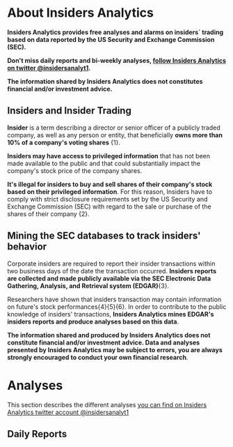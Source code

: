 # **About Insiders Analytics**

**Insiders Analytics provides free analyses and alarms on insiders´ trading based on data reported by the US Security and Exchange Commission (SEC).**

**Don't miss daily reports and bi-weekly analyses, [follow Insiders Analytics on twitter @insidersanalyt1](https://twitter.com/insidersanalyt1).**

**The information shared by Insiders Analytics does not constitutes financial and/or investment advice.**

## Insiders and Insider Trading

**Insider** is a term describing a director or senior officer of a publicly traded company, as well as any person or entity, that beneficially **owns more than 10% of a company's voting shares** {1}. 

**Insiders may have access to privileged information** that has not been made available to the public and that could substantially impact the company's stock price of the company shares. 

**It's illegal for insiders to buy and sell shares of their company's stock based on their privileged information**. For this reason, Insiders have to comply with strict disclosure requirements set by the US Security and Exchange Commission (SEC) with regard to the sale or purchase of the shares of their company {2}. 

## Mining the SEC databases to track insiders' behavior 

Corporate insiders are required to report their insider transactions within two business days of the date the transaction occurred. **Insiders reports are collected and made publicly available via the SEC Electronic Data Gathering, Analysis, and Retrieval system (EDGAR)**{3}.

Researchers have shown that insiders transaction may contain information on future's stock performances{4}{5}{6}. In order to contribute to the public knowledge of insiders' transactions, **Insiders Analytics mines EDGAR's insiders reports and produce analyses based on this data**.

**The information shared and produced by Insiders Analytics does not constitute financial and/or investment advice. Data and analyses presented by Insiders Analytics may be subject to errors, you are always strongly encouraged to conduct your own financial research**.

# **Analyses**

This section describes the different analyses [you can find on Insiders Analytics twitter account @insidersanalyt1](https://twitter.com/insidersanalyt1)

## Daily Reports





